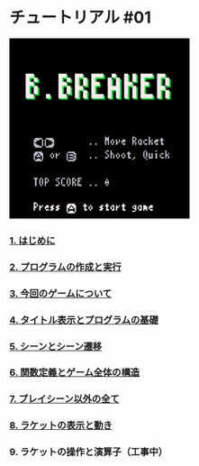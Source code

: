 # チュートリアル #01

![](imgs/tutorial_01/x8_bbreaker.gif)

### [1. はじめに](tutorial_01_01.md) 
    
### [2. プログラムの作成と実行](tutorial_01_02.md)
    
### [3. 今回のゲームについて](tutorial_01_03.md)
    
### [4. タイトル表示とプログラムの基礎](tutorial_01_04.md)

### [5. シーンとシーン遷移](tutorial_01_05.md)

### [6. 関数定義とゲーム全体の構造](tutorial_01_06.md)

### [7. プレイシーン以外の全て](tutorial_01_07.md)

### [8. ラケットの表示と動き](tutorial_01_08.md)

### 9. ラケットの操作と演算子（工事中）

